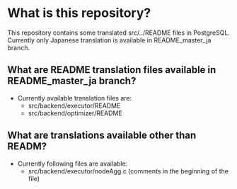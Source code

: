 # What is this repository?

This repository contains some translated src/../README files in PostgreSQL.
Currently only Japanese translation is available in README_master_ja branch.

## What are README translation files available in README_master_ja branch?

- Currently available translation files are:
  - src/backend/executor/README
  - src/backend/optimizer/README

## What are translations available other than READM?

- Currently following files are available:
  - src/backend/executor/nodeAgg.c (comments in the beginning of the file)
  